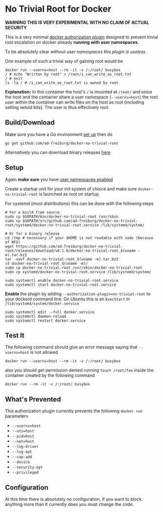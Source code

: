 No Trivial Root for Docker
==========================

**WARNING THIS IS VERY EXPERIMENTAL WITH NO CLAIM OF ACTUAL SECURITY**

This is a very minimal [docker authorization plugin](https://docs.docker.com/engine/extend/plugins_authorization/)
designed to prevent trivial root escalation on docker already **running with user namespaces**.

To be absolutely clear *without user namespaces this plugin is useless*

One example of such a trivial way of gaining root would be

    docker run --userns=host --rm -it -v /:/root/ busybox
    / # echo "Written by root" > /root/i_can_write_as_root.txt
    / # exit
    ls -la / # /i_can_write_as_root.txt is owned by root

**Explanation:** In this container the host's `/` is mounted at `/root/` and
since the host and the container share a user namespace (`--userns=host`) the
root user within the container can write files on the host as root (including
setting setuid bits). The user is thus effectively root.

Build/Download
--------------
Make sure you have a Go environment [set up](https://golang.org/doc/install)
then do

    go get github.com/ad-freiburg/docker-no-trivial-root

Alternatively you can download binary releases
[here](https://github.com/ad-freiburg/docker-no-trivial-root/releases)

Setup
-----
Again **make sure** you have [user namespaces enabled](https://docs.docker.com/engine/security/userns-remap/)

Create a startup unit for your init system of choice and make sure
`docker-no-trivial-root` is launched as root on startup

For systemd (most distributions) this can be done with the following steps

    # For a build from source
    sudo cp $GOPATH/bin/docker-no-trivial-root /usr/sbin
    sudo cp $GOPATH/src/github.com/ad-freiburg/docker-no-trivial-root/systemd/docker-no-trivial-root.service /lib/systemd/system/

    # Or for a binary release
    cd /tmp # necessary if your $HOME is not readable with sudo (because of NFS)
    wget https://github.com/ad-freiburg/docker-no-trivial-root/releases/download/v0.1.0/docker-no-trivial-root_$(uname -m).tar.bz2
    tar -xavf docker-no-trivial-root_$(uname -m).tar.bz2
    cd docker-no-trivial-root_$(uname -m)/
    sudo cp docker-no-trivial-root /usr/sbin/docker-no-trivial-root
    sudo cp systemd/docker-no-trivial-root.service /lib/systemd/system/

    sudo systemctl enable docker-no-trivial-root.service
    sudo systemctl start docker-no-trivial-root.service

**Enable** the plugin by adding `--authorization-plugin=no-trivial-root` to
your dockerd command line.  On Ubuntu this is an `ExecStart` in
`/lib/systemd/system/docker.service`

    sudo systemctl edit --full docker.service
    sudo systemctl daemon-reload
    sudo systemctl restart docker.service


Test It
-------
The following command should give an error message saying that `--userns=host`
is not allowed

    docker run --userns=host --rm -it -v /:/root/ busybox

also you should get permission denied running `touch /root/foo` inside the container
created by the following command

    docker run --rm -it -v /:/root/ busybox

What's Prevented
--------------------------
This authorization plugin currently prevents the following `docker run`
parameters

- `--userns=host`
- `--uts=host`
- `--pid=host`
- `--net=host`
- `--log-driver`
- `--log-opt`
- `--cap-add`
- `--device`
- `--security-opt`
- `--privileged`

Configuration
-------------
At this time there is absolutely no configuration, if you want to block
anything more than it currently does you must change the code.

